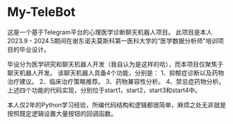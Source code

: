 # My-TeleBot
这是一个基于Telegram平台的心理医学诊断聊天机器人项目。
此项目是本人2023.9 - 2024.5期间在谢东诺夫莫斯科第一医科大学的“医学数据分析师”培训项目的毕业设计。

毕设分为医学研究和聊天机器人开发（我自认为是这样的哈），而本项目仅聚焦于聊天机器人开发。
该聊天机器人具备4个功能，分别是：
1、抑郁症诊断以及药物治疗建议。
2、临床治疗策略推荐。
3、药物兼容性分析。
4、禁忌症药物分析。
上述四个功能的代码实现，分别位于start1，start2，start3和start4中。

本人仅2年的Python学习经验，所编代码结构和逻辑都很简单，麻烦之处无非就是按照既定逻辑设置大量按钮的回调函数。

